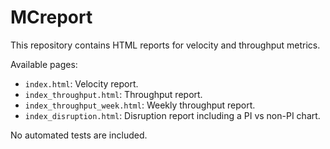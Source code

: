 # MCreport

This repository contains HTML reports for velocity and throughput metrics.

Available pages:

- `index.html`: Velocity report.
- `index_throughput.html`: Throughput report.
- `index_throughput_week.html`: Weekly throughput report.
- `index_disruption.html`: Disruption report including a PI vs non-PI chart.

No automated tests are included.
